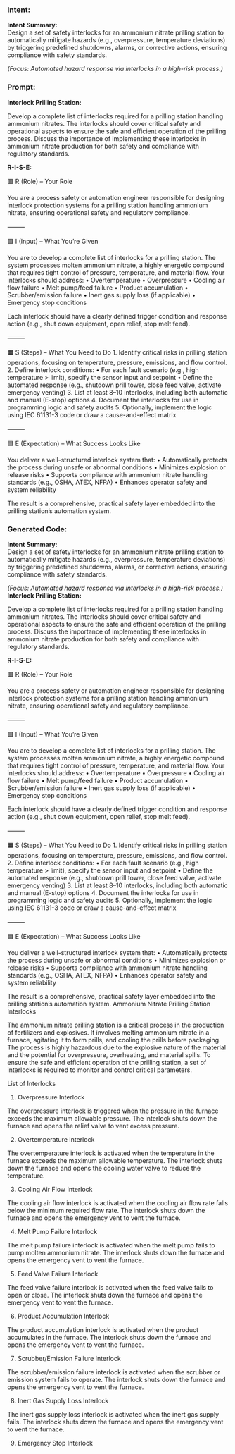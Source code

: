 ### Intent:
**Intent Summary:**  
Design a set of safety interlocks for an ammonium nitrate prilling station to automatically mitigate hazards (e.g., overpressure, temperature deviations) by triggering predefined shutdowns, alarms, or corrective actions, ensuring compliance with safety standards.  

*(Focus: Automated hazard response via interlocks in a high-risk process.)*

### Prompt:
**Interlock Prilling Station:**

Develop a complete list of interlocks required for a prilling station handling ammonium nitrates. The interlocks should cover critical safety and operational aspects to ensure the safe and efficient operation of the prilling process. Discuss the importance of implementing these interlocks in ammonium nitrate production for both safety and compliance with regulatory standards.

**R-I-S-E:**

🟥 R (Role) – Your Role

You are a process safety or automation engineer responsible for designing interlock protection systems for a prilling station handling ammonium nitrate, ensuring operational safety and regulatory compliance.

⸻

🟩 I (Input) – What You’re Given

You are to develop a complete list of interlocks for a prilling station. The system processes molten ammonium nitrate, a highly energetic compound that requires tight control of pressure, temperature, and material flow. Your interlocks should address:
	•	Overtemperature
	•	Overpressure
	•	Cooling air flow failure
	•	Melt pump/feed failure
	•	Product accumulation
	•	Scrubber/emission failure
	•	Inert gas supply loss (if applicable)
	•	Emergency stop conditions

Each interlock should have a clearly defined trigger condition and response action (e.g., shut down equipment, open relief, stop melt feed).

⸻

🟧 S (Steps) – What You Need to Do
	1.	Identify critical risks in prilling station operations, focusing on temperature, pressure, emissions, and flow control.
	2.	Define interlock conditions:
	•	For each fault scenario (e.g., high temperature > limit), specify the sensor input and setpoint
	•	Define the automated response (e.g., shutdown prill tower, close feed valve, activate emergency venting)
	3.	List at least 8–10 interlocks, including both automatic and manual (E-stop) options
	4.	Document the interlocks for use in programming logic and safety audits
	5.	Optionally, implement the logic using IEC 61131-3 code or draw a cause-and-effect matrix

⸻

🟦 E (Expectation) – What Success Looks Like

You deliver a well-structured interlock system that:
	•	Automatically protects the process during unsafe or abnormal conditions
	•	Minimizes explosion or release risks
	•	Supports compliance with ammonium nitrate handling standards (e.g., OSHA, ATEX, NFPA)
	•	Enhances operator safety and system reliability

The result is a comprehensive, practical safety layer embedded into the prilling station’s automation system.

### Generated Code:
**Intent Summary:**  
Design a set of safety interlocks for an ammonium nitrate prilling station to automatically mitigate hazards (e.g., overpressure, temperature deviations) by triggering predefined shutdowns, alarms, or corrective actions, ensuring compliance with safety standards.  

*(Focus: Automated hazard response via interlocks in a high-risk process.)*
**Interlock Prilling Station:**

Develop a complete list of interlocks required for a prilling station handling ammonium nitrates. The interlocks should cover critical safety and operational aspects to ensure the safe and efficient operation of the prilling process. Discuss the importance of implementing these interlocks in ammonium nitrate production for both safety and compliance with regulatory standards.

**R-I-S-E:**

🟥 R (Role) – Your Role

You are a process safety or automation engineer responsible for designing interlock protection systems for a prilling station handling ammonium nitrate, ensuring operational safety and regulatory compliance.

⸻

🟩 I (Input) – What You’re Given

You are to develop a complete list of interlocks for a prilling station. The system processes molten ammonium nitrate, a highly energetic compound that requires tight control of pressure, temperature, and material flow. Your interlocks should address:
	•	Overtemperature
	•	Overpressure
	•	Cooling air flow failure
	•	Melt pump/feed failure
	•	Product accumulation
	•	Scrubber/emission failure
	•	Inert gas supply loss (if applicable)
	•	Emergency stop conditions

Each interlock should have a clearly defined trigger condition and response action (e.g., shut down equipment, open relief, stop melt feed).

⸻

🟧 S (Steps) – What You Need to Do
	1.	Identify critical risks in prilling station operations, focusing on temperature, pressure, emissions, and flow control.
	2.	Define interlock conditions:
	•	For each fault scenario (e.g., high temperature > limit), specify the sensor input and setpoint
	•	Define the automated response (e.g., shutdown prill tower, close feed valve, activate emergency venting)
	3.	List at least 8–10 interlocks, including both automatic and manual (E-stop) options
	4.	Document the interlocks for use in programming logic and safety audits
	5.	Optionally, implement the logic using IEC 61131-3 code or draw a cause-and-effect matrix

⸻

🟦 E (Expectation) – What Success Looks Like

You deliver a well-structured interlock system that:
	•	Automatically protects the process during unsafe or abnormal conditions
	•	Minimizes explosion or release risks
	•	Supports compliance with ammonium nitrate handling standards (e.g., OSHA, ATEX, NFPA)
	•	Enhances operator safety and system reliability

The result is a comprehensive, practical safety layer embedded into the prilling station’s automation system.
Ammonium Nitrate Prilling Station Interlocks

The ammonium nitrate prilling station is a critical process in the production of fertilizers and explosives. It involves melting ammonium nitrate in a furnace, agitating it to form prills, and cooling the prills before packaging. The process is highly hazardous due to the explosive nature of the material and the potential for overpressure, overheating, and material spills. To ensure the safe and efficient operation of the prilling station, a set of interlocks is required to monitor and control critical parameters.

List of Interlocks

1. Overpressure Interlock

The overpressure interlock is triggered when the pressure in the furnace exceeds the maximum allowable pressure. The interlock shuts down the furnace and opens the relief valve to vent excess pressure.

2. Overtemperature Interlock

The overtemperature interlock is activated when the temperature in the furnace exceeds the maximum allowable temperature. The interlock shuts down the furnace and opens the cooling water valve to reduce the temperature.

3. Cooling Air Flow Interlock

The cooling air flow interlock is activated when the cooling air flow rate falls below the minimum required flow rate. The interlock shuts down the furnace and opens the emergency vent to vent the furnace.

4. Melt Pump Failure Interlock

The melt pump failure interlock is activated when the melt pump fails to pump molten ammonium nitrate. The interlock shuts down the furnace and opens the emergency vent to vent the furnace.

5. Feed Valve Failure Interlock

The feed valve failure interlock is activated when the feed valve fails to open or close. The interlock shuts down the furnace and opens the emergency vent to vent the furnace.

6. Product Accumulation Interlock

The product accumulation interlock is activated when the product accumulates in the furnace. The interlock shuts down the furnace and opens the emergency vent to vent the furnace.

7. Scrubber/Emission Failure Interlock

The scrubber/emission failure interlock is activated when the scrubber or emission system fails to operate. The interlock shuts down the furnace and opens the emergency vent to vent the furnace.

8. Inert Gas Supply Loss Interlock

The inert gas supply loss interlock is activated when the inert gas supply fails. The interlock shuts down the furnace and opens the emergency vent to vent the furnace.

9. Emergency Stop Interlock
